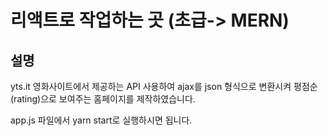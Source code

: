 # 리액트로 작업하는 곳 (초급-> MERN)

## 설명
yts.it 영화사이트에서 제공하는 API 사용하여
ajax를 json 형식으로 변환시켜 평점순(rating)으로 보여주는 홈페이지를 제작하였습니다.

app.js 파일에서 yarn start로 실행하시면 됩니다.

